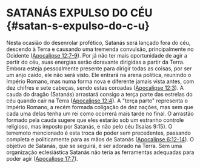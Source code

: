 # SATANÁS EXPULSO DO CÉU {#satan-s-expulso-do-c-u}

Nesta ocasião do desenrolar profético, Satanás será lançado fora do céu, descendo à Terra e causando uma tremenda convulsão, principalmente no Ocidente ([Apocalipse 12:7-9](http://bibliaonline.com.br/acf/ap/12/7-9)). Por já não ter mais oportunidade de agir a partir do céu, suas energias serão doravante dirigidas a partir da Terra. Embora esteja pessoalmente presente para dirigir todas as coisas, por ser um anjo caído, ele não será visto. Ele entrará na arena política, reunindo o Império Romano, mas numa forma nova e diferente jamais vista antes, com dez chifres e sete cabeças, sendo estas coroadas ([Apocalipse 12:3](http://bibliaonline.com.br/acf/ap/12/3)). A cauda do dragão (Satanás) arrastará consigo a terça parte das estrelas do céu quando cair na Terra ([Apocalipse 12:4](http://bibliaonline.com.br/acf/ap/12/4)). A &quot;terça parte&quot; representa o Império Romano, a recém formada coligação de dez nações, mas sem que cada uma delas tenha um rei como ocorrerá mais tarde no final. O arrastão formado pela cauda sugere que eles estarão sob um estranho controle religioso, mas imposto por Satanás, e não pelo céu (Isaías 9:15). O terremoto mencionado é esta troca de poder sem precedentes, passando completa e politicamente para as mãos de Satanás ([Apocalipse 6:12-14](http://bibliaonline.com.br/acf/ap/6/12-14)). O objetivo de Satanás, que se seguirá, é ser adorado na Terra. Sem uma organização eclesiástica Satanás não teria as ferramentas adequadas para poder agir ([Apocalipse 17:7](http://bibliaonline.com.br/acf/ap/17/7)).